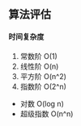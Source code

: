 

## 算法评估



#### 时间复杂度

1. 常数阶 O(1)
2. 线性阶 O(n)
3. 平方阶 O(n^2)
4. 指数阶 O(2^n)

- 对数 O(log n)
- 超级指数 O(n^n)
